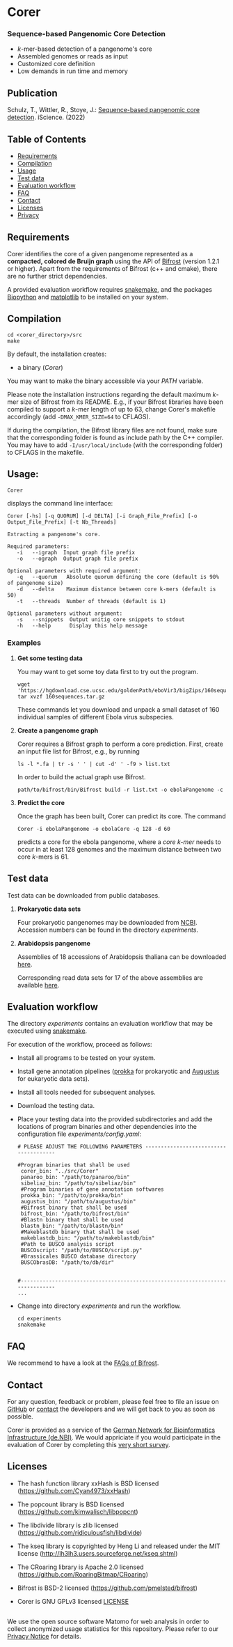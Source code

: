# Corer

### Sequence-based Pangenomic Core Detection

* *k*-mer-based detection of a pangenome's core
* Assembled genomes or reads as input
* Customized core definition
* Low demands in run time and memory

## Publication

Schulz, T., Wittler, R., Stoye, J.: [Sequence-based pangenomic core detection](https://doi.org/10.1016/j.isci.2022.104413). iScience. (2022)

## Table of Contents

* [Requirements](https://github.com/gi-bielefeld/corer#requirements)
* [Compilation](https://github.com/gi-bielefeld/corer#compilation)
* [Usage](https://github.com/gi-bielefeld/corer#usage)
* [Test data](https://github.com/gi-bielefeld/corer#test-data)
* [Evaluation workflow](https://github.com/gi-bielefeld/corer#Evaluation-workflow)
* [FAQ](https://github.com/gi-bielefeld/corer#faq)
* [Contact](https://github.com/gi-bielefeld/corer#contact)
* [Licenses](https://github.com/gi-bielefeld/corer#Licenses)
* [Privacy](https://github.com/gi-bielefeld/corer#privacy)

## Requirements

Corer identifies the core of a given pangenome represented as a **compacted, colored de Bruijn graph** using the API of [Bifrost](https://github.com/pmelsted/bifrost) (version 1.2.1 or higher). Apart from the requirements of Bifrost (c++ and cmake), there are no further strict dependencies.

A provided evaluation workflow requires [snakemake](https://snakemake.readthedocs.io/en/stable/), and the packages
[Biopython](https://biopython.org) and [matplotlib](https://matplotlib.org) to be installed on your system.

## Compilation

```
cd <corer_directory>/src
make
```

By default, the installation creates:
* a binary (*Corer*)

You may want to make the binary accessible via your *PATH* variable.

Please note the installation instructions regarding the default maximum *k*-mer size of Bifrost from its README.
E.g., if your Bifrost libraries have been compiled to support a *k*-mer length of up to 63, change Corer's 
makefile accordingly (add `-DMAX_KMER_SIZE=64` to CFLAGS).

If during the compilation, the Bifrost library files are not found, make sure that the corresponding folder is found as include path by the C++ compiler. You may have to add
`-I/usr/local/include` (with the corresponding folder) to CFLAGS in the makefile.

## Usage:

```
Corer
```

displays the command line interface:
```
Corer [-hs] [-q QUORUM] [-d DELTA] [-i Graph_File_Prefix] [-o Output_File_Prefix] [-t Nb_Threads]

Extracting a pangenome's core.

Required parameters:
   -i   --igraph  Input graph file prefix
   -o   --ograph  Output graph file prefix

Optional parameters with required argument:
   -q   --quorum   Absolute quorum defining the core (default is 90% of pangenome size)
   -d   --delta    Maximum distance between core k-mers (default is 50)
   -t   --threads  Number of threads (default is 1)

Optional parameters without argument:
   -s   --snippets  Output unitig core snippets to stdout
   -h   --help      Display this help message
```

### Examples

1. **Get some testing data**

   You may want to get some toy data first to try out the program.

   ```
   wget 'https://hgdownload.cse.ucsc.edu/goldenPath/eboVir3/bigZips/160sequences.tar.gz'
   tar xvzf 160sequences.tar.gz
   ```

   These commands let you download and unpack a small dataset of 160 individual samples of different Ebola virus subspecies.

2. **Create a pangenome graph**

   Corer requires a Bifrost graph to perform a core prediction. First, create an input file list for Bifrost, e.g., by running
   
   ```
   ls -l *.fa | tr -s ' ' | cut -d' ' -f9 > list.txt
   ```
   
   In order to build the actual graph use Bifrost.

   ```
   path/to/bifrost/bin/Bifrost build -r list.txt -o ebolaPangenome -c
   ```

2. **Predict the core**

   Once the graph has been built, Corer can predict its core. The command

   ```
   Corer -i ebolaPangenome -o ebolaCore -q 128 -d 60
   ```

   predicts a core for the ebola pangenome, where a *core *k*-mer* needs to occur in at least 128 genomes and the maximum distance between two core
   *k*-mers is 61.

## Test data

Test data can be downloaded from public databases.

1. **Prokaryotic data sets**

   Four prokaryotic pangenomes may be downloaded from [NCBI](https://www.ncbi.nlm.nih.gov). Accession numbers can be found in the directory
   *experiments*.
   
3. **Arabidopsis pangenome**

   Assemblies of 18 accessions of Arabidopsis thaliana can be downloaded [here](http://mtweb.cs.ucl.ac.uk/mus/www/19genomes/fasta/MASKED/).

   Corresponding read data sets for 17 of the above assemblies are available [here](https://www.ebi.ac.uk/ena/browser/view/PRJEB2457?show=reads).

## Evaluation workflow

The directory *experiments* contains an evaluation workflow that may be executed using
[snakemake](https://snakemake.readthedocs.io/en/stable/).

For execution of the workflow, proceed as follows:

* Install all programs to be tested on your system.

* Install gene annotation pipelines ([prokka](https://github.com/tseemann/prokka) for prokaryotic and [Augustus](http://bioinf.uni-greifswald.de/augustus/) for eukaryotic data sets).

* Install all tools needed for subsequent analyses.

* Download the testing data.

* Place your testing data into the provided subdirectories and add the locations of program 
  binaries and other dependencies into the configuration file *experiments/config.yaml*:

  ```
  # PLEASE ADJUST THE FOLLOWING PARAMETERS --------------------------------------

  #Program binaries that shall be used
   corer_bin: "../src/Corer"
   panaroo_bin: "/path/to/panaroo/bin"
   sibeliaz_bin: "/path/to/sibeliaz/bin"
   #Program binaries of gene annotation softwares
   prokka_bin: "/path/to/prokka/bin"
   augustus_bin: "/path/to/augustus/bin"
   #Bifrost binary that shall be used
   bifrost_bin: "/path/to/bifrost/bin"
   #Blastn binary that shall be used
   blastn_bin: "/path/to/blastn/bin"
   #Makeblastdb binary that shall be used
   makeblastdb_bin: "/path/to/makeblastdb/bin"
   #Path to BUSCO analysis script
   BUSCOscript: "/path/to/BUSCO/script.py"
   #Brassicales BUSCO database directory
   BUSCObrasDB: "/path/to/db/dir"


  #------------------------------------------------------------------------------
  ...
  ```
  
* Change into directory *experiments* and run the workflow.

  ```
  cd experiments
  snakemake
  ```

## FAQ

We recommend to have a look at the [FAQs of Bifrost](https://github.com/pmelsted/bifrost#faq).


## Contact

For any question, feedback or problem, please feel free to file an issue on [GitHub](https://github.com/gi-bielefeld/corer) or [contact](mailto:pangenomics-service@cebitec.uni-bielefeld.de) the developers and we will get back to you as soon as possible.

Corer is provided as a service of the [German Network for Bioinformatics Infrastructure (de.NBI)](https://www.denbi.de/). We would appriciate if you would participate in the evaluation of Corer by completing this [very short survey](https://www.surveymonkey.de/r/denbi-service?sc=bigi&tool=corer).

## Licenses

* The hash function library xxHash is BSD licensed (https://github.com/Cyan4973/xxHash)

* The popcount library is BSD licensed (https://github.com/kimwalisch/libpopcnt)

* The libdivide library is zlib licensed (https://github.com/ridiculousfish/libdivide)

* The kseq library is copyrighted by Heng Li and released
  under the MIT license (http://lh3lh3.users.sourceforge.net/kseq.shtml)

* The CRoaring library is Apache 2.0 licensed (https://github.com/RoaringBitmap/CRoaring)

* Bifrost is BSD-2 licensed (https://github.com/pmelsted/bifrost)

* Corer is GNU GPLv3 licensed [LICENSE](https://gitlab.ub.uni-bielefeld.de/gi/plast/blob/master/LICENSE)

##

We use the open source software Matomo for web analysis in order to collect anonymized usage statistics for this repository. Please refer to our [Privacy Notice](/PrivacyNotice.pdf) for details.

<!-- Matomo Image Tracker-->
<img referrerpolicy="no-referrer-when-downgrade" src="https://piwik.cebitec.uni-bielefeld.de/matomo.php?idsite=30&amp;rec=1" style="border:0" alt="" />
<!-- End Matomo -->
